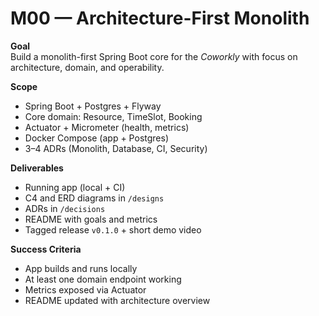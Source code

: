# M00 — Architecture-First Monolith 

**Goal**  
Build a monolith-first Spring Boot core for the *Coworkly* with focus on architecture, domain, and operability.

**Scope**
- Spring Boot + Postgres + Flyway
- Core domain: Resource, TimeSlot, Booking
- Actuator + Micrometer (health, metrics)
- Docker Compose (app + Postgres)
- 3–4 ADRs (Monolith, Database, CI, Security)

**Deliverables**
- Running app (local + CI)
- C4 and ERD diagrams in `/designs`
- ADRs in `/decisions`
- README with goals and metrics
- Tagged release `v0.1.0` + short demo video

**Success Criteria**
- App builds and runs locally
- At least one domain endpoint working
- Metrics exposed via Actuator
- README updated with architecture overview